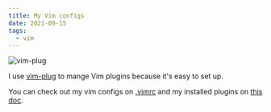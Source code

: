 ```yaml
---
title: My Vim configs
date: 2021-09-15
tags:
  - vim
---
```


![vim-plug](./vim-plug.png)

I use [vim-plug](https://github.com/junegunn/vim-plug) to mange Vim plugins because it's easy to set up.

You can check out my vim configs on [.vimrc](https://github.com/locphan87/dotfiles/blob/master/.vimrc) and my installed plugins on [this doc](https://github.com/locphan87/dotfiles/blob/master/docs/vim-plugins.md).
